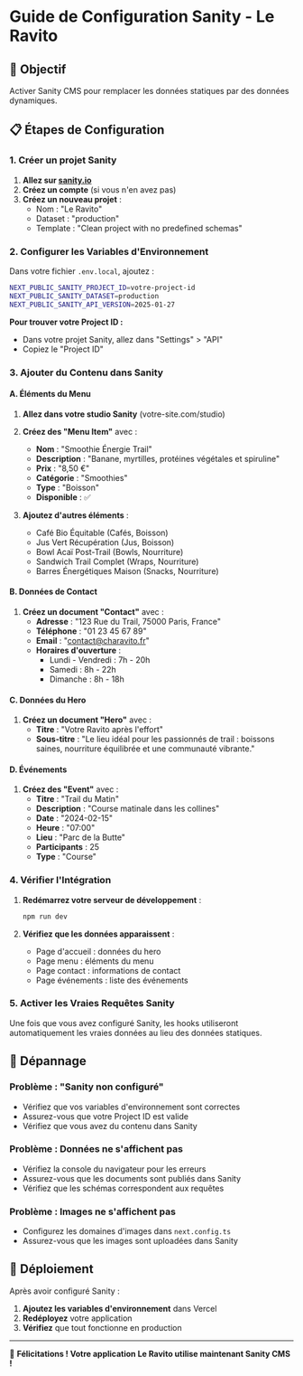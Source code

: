 # Guide de Configuration Sanity - Le Ravito

## 🎯 Objectif
Activer Sanity CMS pour remplacer les données statiques par des données dynamiques.

## 📋 Étapes de Configuration

### 1. Créer un projet Sanity

1. **Allez sur [sanity.io](https://sanity.io)**
2. **Créez un compte** (si vous n'en avez pas)
3. **Créez un nouveau projet** :
   - Nom : "Le Ravito"
   - Dataset : "production"
   - Template : "Clean project with no predefined schemas"

### 2. Configurer les Variables d'Environnement

Dans votre fichier `.env.local`, ajoutez :

```bash
NEXT_PUBLIC_SANITY_PROJECT_ID=votre-project-id
NEXT_PUBLIC_SANITY_DATASET=production
NEXT_PUBLIC_SANITY_API_VERSION=2025-01-27
```

**Pour trouver votre Project ID :**
- Dans votre projet Sanity, allez dans "Settings" > "API"
- Copiez le "Project ID"

### 3. Ajouter du Contenu dans Sanity

#### A. Éléments du Menu

1. **Allez dans votre studio Sanity** (votre-site.com/studio)
2. **Créez des "Menu Item"** avec :
   - **Nom** : "Smoothie Énergie Trail"
   - **Description** : "Banane, myrtilles, protéines végétales et spiruline"
   - **Prix** : "8,50 €"
   - **Catégorie** : "Smoothies"
   - **Type** : "Boisson"
   - **Disponible** : ✅

3. **Ajoutez d'autres éléments** :
   - Café Bio Équitable (Cafés, Boisson)
   - Jus Vert Récupération (Jus, Boisson)
   - Bowl Acaï Post-Trail (Bowls, Nourriture)
   - Sandwich Trail Complet (Wraps, Nourriture)
   - Barres Énergétiques Maison (Snacks, Nourriture)

#### B. Données de Contact

1. **Créez un document "Contact"** avec :
   - **Adresse** : "123 Rue du Trail, 75000 Paris, France"
   - **Téléphone** : "01 23 45 67 89"
   - **Email** : "contact@charavito.fr"
   - **Horaires d'ouverture** :
     - Lundi - Vendredi : 7h - 20h
     - Samedi : 8h - 22h
     - Dimanche : 8h - 18h

#### C. Données du Hero

1. **Créez un document "Hero"** avec :
   - **Titre** : "Votre Ravito après l'effort"
   - **Sous-titre** : "Le lieu idéal pour les passionnés de trail : boissons saines, nourriture équilibrée et une communauté vibrante."

#### D. Événements

1. **Créez des "Event"** avec :
   - **Titre** : "Trail du Matin"
   - **Description** : "Course matinale dans les collines"
   - **Date** : "2024-02-15"
   - **Heure** : "07:00"
   - **Lieu** : "Parc de la Butte"
   - **Participants** : 25
   - **Type** : "Course"

### 4. Vérifier l'Intégration

1. **Redémarrez votre serveur de développement** :
   ```bash
   npm run dev
   ```

2. **Vérifiez que les données apparaissent** :
   - Page d'accueil : données du hero
   - Page menu : éléments du menu
   - Page contact : informations de contact
   - Page événements : liste des événements

### 5. Activer les Vraies Requêtes Sanity

Une fois que vous avez configuré Sanity, les hooks utiliseront automatiquement les vraies données au lieu des données statiques.

## 🔧 Dépannage

### Problème : "Sanity non configuré"
- Vérifiez que vos variables d'environnement sont correctes
- Assurez-vous que votre Project ID est valide
- Vérifiez que vous avez du contenu dans Sanity

### Problème : Données ne s'affichent pas
- Vérifiez la console du navigateur pour les erreurs
- Assurez-vous que les documents sont publiés dans Sanity
- Vérifiez que les schémas correspondent aux requêtes

### Problème : Images ne s'affichent pas
- Configurez les domaines d'images dans `next.config.ts`
- Assurez-vous que les images sont uploadées dans Sanity

## 🚀 Déploiement

Après avoir configuré Sanity :

1. **Ajoutez les variables d'environnement** dans Vercel
2. **Redéployez** votre application
3. **Vérifiez** que tout fonctionne en production

---

🎉 **Félicitations ! Votre application Le Ravito utilise maintenant Sanity CMS !** 
